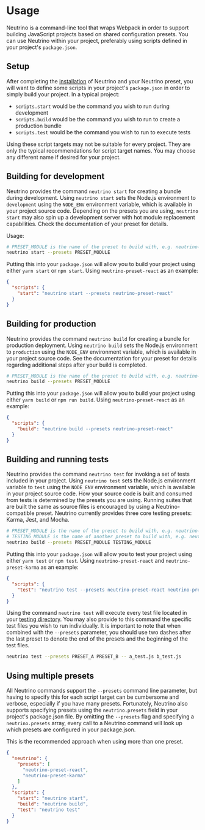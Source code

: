 # Usage

Neutrino is a command-line tool that wraps Webpack in order to support building JavaScript projects
based on shared configuration presets. You can use Neutrino within your project, preferably using
scripts defined in your project's `package.json`.

## Setup

After completing the [installation](/installation.md) of Neutrino and your Neutrino preset, you will
want to define some scripts in your project's `package.json` in order to simply build your project.
In a typical project:

- `scripts.start` would be the command you wish to run during development
- `scripts.build` would be the command you wish to run to create a production bundle
- `scripts.test` would be the command you wish to run to execute tests

Using these script targets may not be suitable for every project. They are only the
typical recommendations for script target names. You may choose any different name if desired
for your project.

## Building for development

Neutrino provides the command `neutrino start` for creating a bundle during development. Using
`neutrino start` sets the Node.js environment to `development` using the `NODE_ENV` environment variable,
which is available in your project source code. Depending on the presets you are using, `neutrino start`
may also spin up a development server with hot module replacement capabilities.
Check the documentation of your preset for details.

Usage:

```bash
# PRESET_MODULE is the name of the preset to build with, e.g. neutrino-preset-react
neutrino start --presets PRESET_MODULE
```

Putting this into your `package.json` will allow you to build your project using either
`yarn start` or `npm start`. Using `neutrino-preset-react` as an example:

```json
{
  "scripts": {
    "start": "neutrino start --presets neutrino-preset-react"
  }
}
```

## Building for production

Neutrino provides the command `neutrino build` for creating a bundle for production deployment.
Using `neutrino build` sets the Node.js environment to `production` using the `NODE_ENV` environment variable,
which is available in your project source code. See the documentation for your preset for details regarding additional
steps after your build is completed.

```bash
# PRESET_MODULE is the name of the preset to build with, e.g. neutrino-preset-react
neutrino build --presets PRESET_MODULE
```

Putting this into your `package.json` will allow you to build your project using either
`yarn build` or `npm run build`. Using `neutrino-preset-react` as an example:

```json
{
  "scripts": {
    "build": "neutrino build --presets neutrino-preset-react"
  }
}
```

## Building and running tests

Neutrino provides the command `neutrino test` for invoking a set of tests included in your project.
Using `neutrino test` sets the Node.js environment variable to `test` using the `NODE_ENV` environment
variable, which is available in your project source code. How your source code is built and consumed from tests
is determined by the presets you are using. Running suites that are built the same as source files is encouraged by
using a Neutrino-compatible preset. Neutrino currently provides three core testing presets: Karma, Jest, and Mocha.

```bash
# PRESET_MODULE is the name of the preset to build with, e.g. neutrino-preset-react
# TESTING_MODULE is the name of another preset to build with, e.g. neutrino-preset-karma
neutrino build --presets PRESET_MODULE TESTING_MODULE
```

Putting this into your `package.json` will allow you to test your project using either
`yarn test` or `npm test`. Using `neutrino-preset-react` and `neutrino-preset-karma` as an example:

```json
{
  "scripts": {
    "test": "neutrino test --presets neutrino-preset-react neutrino-preset-karma"
  }
}
```

Using the command `neutrino test` will execute every test file located in your
[testing directory](/project-layout#Testing). You may also provide to this command the specific test files you wish
to run individually. It is important to note that when combined with the `--presets` parameter, you should use two
dashes after the last preset to denote the end of the presets and the beginning of the test files.

```bash
neutrino test --presets PRESET_A PRESET_B -- a_test.js b_test.js
```

## Using multiple presets

All Neutrino commands support the `--presets` command line parameter, but having to specify this for each script target
can be cumbersome and verbose, especially if you have many presets. Fortunately, Neutrino also supports specifying
presets using the `neutrino.presets` field in your project's package.json file. By omitting the `--presets` flag and
specifying a `neutrino.presets` array, every call to a Neutrino command will look up which presets are configured in
your package.json.

This is the recommended approach when using more than one preset.

```json
{
  "neutrino": {
    "presets": [
      "neutrino-preset-react",
      "neutrino-preset-karma"
    ]
  },
  "scripts": {
    "start": "neutrino start",
    "build": "neutrino build",
    "test": "neutrino test"
  }
}
```

